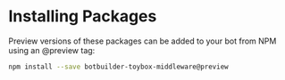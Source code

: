 # Installing Packages
Preview versions of these packages can be added to your bot from NPM using an @preview tag:

```bash
npm install --save botbuilder-toybox-middleware@preview
``` 
